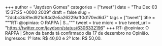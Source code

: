 
+++
author = "Jaydson Gomes"
categories = ["tweet"]
date = "Thu Dec 03 15:37:25 +0000 2009"
draft = false
slug = "2dcbc3b81ed921d84d2e5a26229aff0d170ed6d7"
tags = ["tweet"]
title = """RT: @opiniao: O RAPPA | S..."""
tweet = true
micro = true
tweet_url = "https://twitter.com/jaydson/status/6306332196"
+++
RT: @opiniao: O RAPPA | Show da banda tá confirmado dia 17 de dezembro no Opinião. Ingressos: 1º lote: R$ 40,00 e 2º lote: R$ 50,00.
